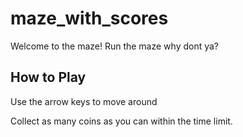 # maze_with_scores

Welcome to the maze! Run the maze why dont ya?

## How to Play

Use the arrow keys to move around

Collect as many coins as you can within the time limit. 
